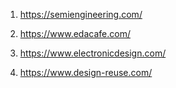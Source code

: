 1. https://semiengineering.com/

2. https://www.edacafe.com/

3. https://www.electronicdesign.com/

4. https://www.design-reuse.com/
